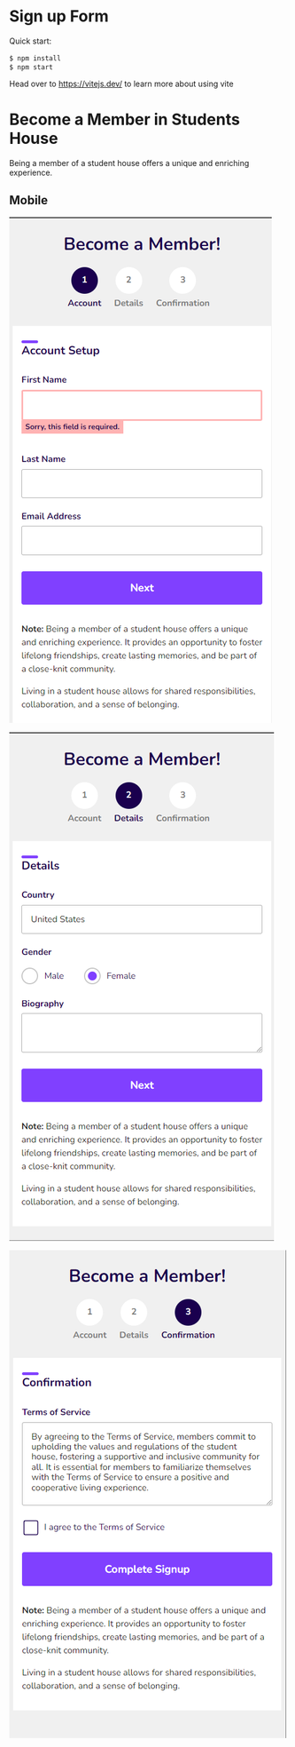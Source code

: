 # Sign up Form

Quick start:

```
$ npm install
$ npm start
```

Head over to https://vitejs.dev/ to learn more about using vite

# Become a Member in Students House

Being a member of a student house offers a unique and enriching experience.

## Mobile

![Alt text](Mobile-1.png)

![Alt text](Mobile-2.png)

![Alt text](Mobile-3.png)
